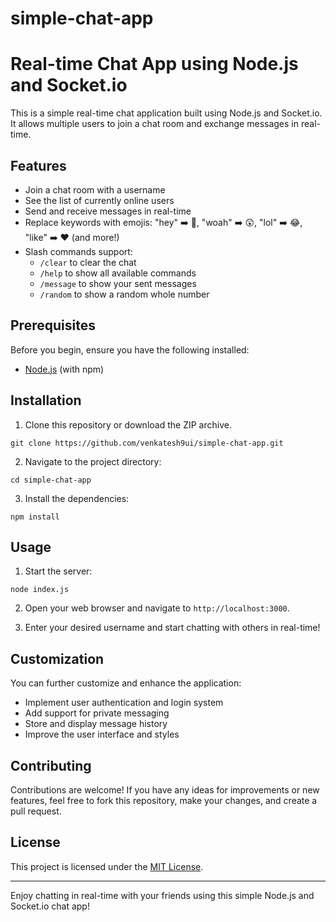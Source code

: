 # simple-chat-app

# Real-time Chat App using Node.js and Socket.io

This is a simple real-time chat application built using Node.js and Socket.io. It allows multiple users to join a chat room and exchange messages in real-time.

## Features

- Join a chat room with a username
- See the list of currently online users
- Send and receive messages in real-time
- Replace keywords with emojis: "hey" ➡️ 👋, "woah" ➡️ 😲, "lol" ➡️ 😂, "like" ➡️ ❤️ (and more!)
- Slash commands support:
  - `/clear` to clear the chat
  - `/help` to show all available commands
  - `/message` to show your sent messages
  - `/random` to show a random whole number

## Prerequisites

Before you begin, ensure you have the following installed:

- [Node.js](https://nodejs.org/) (with npm)

## Installation

1. Clone this repository or download the ZIP archive.

```
git clone https://github.com/venkatesh9ui/simple-chat-app.git
```

2. Navigate to the project directory:

```
cd simple-chat-app
```

3. Install the dependencies:

```
npm install
```

## Usage

1. Start the server:

```
node index.js
```

2. Open your web browser and navigate to `http://localhost:3000`.

3. Enter your desired username and start chatting with others in real-time!

## Customization

You can further customize and enhance the application:

- Implement user authentication and login system
- Add support for private messaging
- Store and display message history
- Improve the user interface and styles

## Contributing

Contributions are welcome! If you have any ideas for improvements or new features, feel free to fork this repository, make your changes, and create a pull request.

## License

This project is licensed under the [MIT License](LICENSE).

---

Enjoy chatting in real-time with your friends using this simple Node.js and Socket.io chat app!
